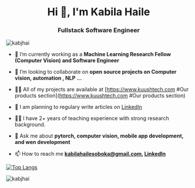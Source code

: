 <h1 align="center">Hi 👋, I'm Kabila Haile</h1>
<h3 align="center">Fullstack Software Engineer</h3>

<p align="left"> <img src="https://komarev.com/ghpvc/?username=kabjhai" alt="kabjhai" /> </p>

- 🔭 I’m currently working as a **Machine Learning Research Fellow (Computer Vision) and Software Engineer**

- 👯 I’m looking to collaborate on **open source projects on Computer vision, automation , NLP ...**

- 👨‍💻 All of my projects are available at [https://www.kuushtech.com #Our products section](https://www.kuushtech.com #Our products section)

- 📝 I am planning to regulary write articles on [LinkedIn](LinkedIn)

- 👨‍🏫 I have 2+ years of teaching experience with strong research background. 

- 💬 Ask me about **pytorch, computer vision, mobile app development, and wen development**

- 📫 How to reach me **kabilahailesoboka@gmail.com, [LinkedIn](https://www.linkedin.com/in/kabila-haile/)**

[![Top Langs](https://github-readme-stats.vercel.app/api/top-langs/?username=kabjhai)](https://github.com/anuraghazra/github-readme-stats)

<img align="center" src="https://github-readme-stats.vercel.app/api?username=kabjhai&show_icons=true&count_private=true" alt="kabjhai" />

